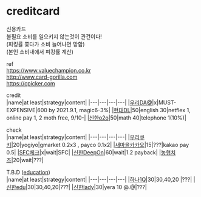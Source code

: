 # creditcard

신용카드  
불필요 소비를 일으키지 않는것이 관건이다!  
(피킹률 쫓다가 소비 늘어나면 망함)  
(본인 소비내에서 피킹률 계산)  

ref  
https://www.valuechampion.co.kr  
http://www.card-gorilla.com  
https://cpicker.com  

  
credit  
|name|at least|strategy|content|
|---|---|---|---|
|[우리DA@]|x|MUST-EXPENSIVE|600 by 2021.9.1, magic6-3%|
|[현대DL]|50|english 30|netflex 1, online pay 1, 2 moth free, 9/10-|
|[신한o2o]|50|math 40|telephone 1(10%)|


check  
|name|at least|strategy|content|
|---|---|---|---|
|[우리쿠키]|20|yogiyo|gmarket 0.2x3 , payco 0.1x2|
|[새마을카카오]|15|???|kakao pay 0.5|
|[SFC체크]|x|wait|SFC|
|[신한DeepOn]|60|wait|1.2 payback|
|[농협치즈]|20|wait|???|


[우리DA@]: https://sccd.wooribank.com/smtccd/mw/html/CARDINFO/CARDINFO_0111.html?prd_cd=834153&trc_id=88801332
[현대DL]: https://www.hyundaicard.com/cpc/cr/CPCCR0201_01.hc?cardWcd=ONOF
[신한o2o]: https://www.shinhancard.com/pconts/html/card/apply/credit/1195563_2207.html
[우리쿠키]: https://pc.wooricard.com/dcpc/yh1/crd/crd01/H1CRD101S02.do
[새마을카카오]: https://mgcheck.kfcc.co.kr/pers/appl/persKakaoGuid.do
[SFC체크]: https://www.samsungcard.com/personal/sfc/dining/UHPPBE2004M1.jsp
[신한DeepOn]: https://www.shinhancard.com/pconts/html/card/apply/check/1187978_2206.html
[농협치즈]: http://www.card-gorilla.com/card/detail/528



T.B.D  ([education](https://www.valuechampion.co.kr/credit-cards/최고의-학원비-할인-신용카드-비교-추천#kbedu))  
|name|at least|strategy|content|
|---|---|---|---|
|[하나1Q]|30|30,40,20 |???|
|[신한edu]|30|30,40,20|???|
|[신한lady]|30|yera 10 @.@|???|

[하나1Q]: https://m.blog.naver.com/f0725/221862345652
[신한edu]: https://m.blog.naver.com/PostView.nhn?blogId=cisdong&logNo=221219934508&proxyReferer=https:%2F%2Fwww.google.com%2F
[신한lady]: https://ribosome.tistory.com/47
